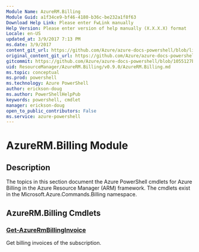```yaml
---
Module Name: AzureRM.Billing
Module Guid: a1f34ce9-bf46-4180-b36c-be232a1f8f63
Download Help Link: Please enter FwLink manually
Help Version: Please enter version of help manually (X.X.X.X) format
Locale: en-US
updated_at: 3/9/2017 7:13 PM
ms.date: 3/9/2017
content_git_url: https://github.com/Azure/azure-docs-powershell/blob/live/azureps-cmdlets-docs/ResourceManager/AzureRM.Billing/v0.9.0/AzureRM.Billing.md
original_content_git_url: https://github.com/Azure/azure-docs-powershell/blob/live/azureps-cmdlets-docs/ResourceManager/AzureRM.Billing/v0.9.0/AzureRM.Billing.md
gitcommit: https://github.com/Azure/azure-docs-powershell/blob/1055127bd782c363dce4dedee3a27c6e0d9854c2/azureps-cmdlets-docs/ResourceManager/AzureRM.Billing/v0.9.0/AzureRM.Billing.md
uid: ResourceManager/AzureRM.Billing/v0.9.0/AzureRM.Billing.md
ms.topic: conceptual
ms.prod: powershell
ms.technology: Azure PowerShell
author: erickson-doug
ms.author: PowerShellHelpPub
keywords: powershell, cmdlet
manager: erickson-doug
open_to_public_contributors: False
ms.service: azure-powershell
---
```


# AzureRM.Billing Module
## Description
The topics in this section document the Azure PowerShell cmdlets for Azure Billing in the Azure Resource Manager (ARM) framework. The cmdlets exist in the Microsoft.Azure.Commands.Billing namespace.

## AzureRM.Billing Cmdlets
### [Get-AzureRmBillingInvoice](Get-AzureRmBillingInvoice.md)
Get billing invoices of the subscription.

